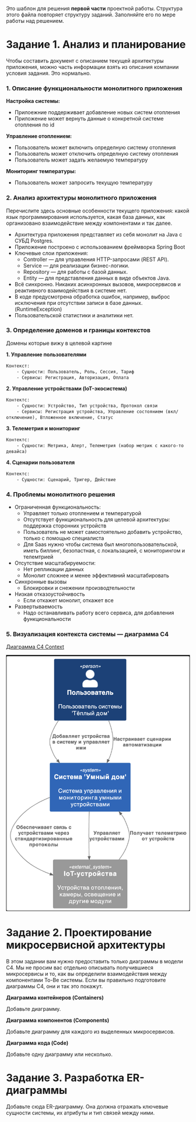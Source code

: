 Это шаблон для решения **первой части** проектной работы. Структура этого файла повторяет структуру заданий. Заполняйте его по мере работы над решением.

# Задание 1. Анализ и планирование

Чтобы составить документ с описанием текущей архитектуры приложения, можно часть информации взять из описания компании условия задания. Это нормально.

### 1. Описание функциональности монолитного приложения

**Настройка системы:**
- Прилоежние поддерживает добавление новых систем отопления 
- Приложение может вернуть данные о конкретной системе отопления по id

**Управление отоплением:**

- Пользователь может включить определную систему отопления
- Пользователь может отключить определную систему отопления
- Пользователь может задать желаемую температуру

**Мониторинг температуры:**

- Пользователь может запросить текущую температуру

### 2. Анализ архитектуры монолитного приложения

Перечислите здесь основные особенности текущего приложения: какой язык программирования используется, какая база данных, как организовано взаимодействие между компонентами и так далее.

- Архитектура приложения представляет из себя монолит на Java с СУБД Postgres.
- Приложение построено с использованием фреймворка Spring Boot
- Ключевые слои приложения:
  - Controller — для управления HTTP-запросами (REST API).
  - Service — для реализации бизнес-логики.
  - Repository — для работы с базой данных.
  - Entity — для представления данных в виде объектов Java.
- Всё синхронно. Никаких асинхронных вызовов, микросервисов и реактивного взаимодействия в системе нет.
- В коде предусмотрена обработка ошибок, например, выброс исключения при отсутствии записи в базе данных. (RuntimeException) 
- Пользовательской статистики и аналитики нет.

### 3. Определение доменов и границы контекстов

Домены которые вижу в целевой картине

**1. Управление пользователями**

    Контекст:
        - Сущности: Пользователь, Роль, Сессия, Тариф
        - Сервисы: Регистрация, Авторизация, Оплата

**2. Управление устройствами (IoT-экосистема)**
    
    Контектс: 
        - Сущности: Устройство, Тип устройства, Протокол связи
        - Сервисы: Регистрация устройства, Управление состоянием (вкл/отключение), Втложенное включение, Статус

**3. Телеметрия и мониторинг**

    Контектс: 
        - Сущности: Метрика, Алерт, Телеметрия (набор метрик с какого-то девайса)

**4. Сценарии пользователя**

    Контектс: 
        - Сущности: Сценарий, Тригер, Действие

### **4. Проблемы монолитного решения**

- Ограниченная функциональность:
    - Управляет только отоплением и температурой
    - Отсутствует функциональность для целевой архитектуры: поддержка сторонних устройств
    - Пользователь не может самостоятельно добавить устройство, только с помощью специалиста
    - Для Saas нужно чтобы система был многопользовательской, иметь биллинг, безопастная, с локальзацией, с мониторингом и телемтрией
- Отсутствие масштабируемости:
    - Нет репликации данных
    - Монолит сложнее и менее эффективний масштабировать
- Синхронные вызовы
    - Блокировки и снежении производтельности
- Низкая отказоустойчивость
    - Если откажет монолит, откажет все
- Развертываемость
    - Надо останавливать работу всего сервиса, для добавления функциональности

### 5. Визуализация контекста системы — диаграмма С4

[Диаграмма С4 Context](С4_Context.puml)

![Context_C4](image.png)

# Задание 2. Проектирование микросервисной архитектуры

В этом задании вам нужно предоставить только диаграммы в модели C4. Мы не просим вас отдельно описывать получившиеся микросервисы и то, как вы определили взаимодействия между компонентами To-Be системы. Если вы правильно подготовите диаграммы C4, они и так это покажут.

**Диаграмма контейнеров (Containers)**

Добавьте диаграмму.

**Диаграмма компонентов (Components)**

Добавьте диаграмму для каждого из выделенных микросервисов.

**Диаграмма кода (Code)**

Добавьте одну диаграмму или несколько.

# Задание 3. Разработка ER-диаграммы

Добавьте сюда ER-диаграмму. Она должна отражать ключевые сущности системы, их атрибуты и тип связей между ними.
